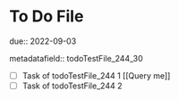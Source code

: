 # To Do File

due:: 2022-09-03

metadatafield:: todoTestFile_244\_30

- [ ] Task of todoTestFile_244 1 [[Query me]]
- [ ] Task of todoTestFile_244 2
